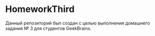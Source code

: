 # HomeworkThird
Данный репозиторий был создан с целью выполнения домашнего задания № 3 для студентов GeekBrains.
